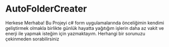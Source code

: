 # AutoFolderCreater
Herkese Merhaba!
Bu Projeyi c# form uygulamalarında önceliğimin kendimi geliştirmek olmakla birlikte günlük hayatta yağıtığım işlerin daha az vakit ve enerji ile yapmak isteğim için yazmaktayım.
Herhangi bir sorunuzu çekinmeden sorabilirsiniz
